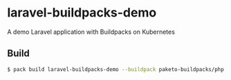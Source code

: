 # laravel-buildpacks-demo
A demo Laravel application with Buildpacks on Kubernetes

## Build

```bash
$ pack build laravel-buildpacks-demo --buildpack paketo-buildpacks/php --builder paketobuildpacks/builder:full
```
